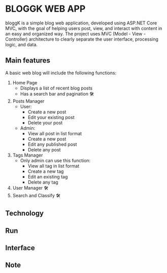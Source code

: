 # BLOGGK WEB APP
bloggK is a simple blog web application, developed using ASP.NET Core MVC, with the goal of helping users post, view, and interact with content in an easy and organized way. The project uses MVC (Model - View - Controller) architecture to clearly separate the user interface, processing logic, and data.

## Main features
A basic web blog will include the following functions:

1. Home Page
   - Displays a list of recent blog posts
   - Has a search bar and pagination 🛠️
2. Posts Manager
   - User:
     - Create a new post
     - Edit your existing post
     - Delete your post
   - Admin:
     - View all post in list format
     - Create a new post
     - Edit any published post
     - Delete any post
3. Tags Manager
   - Only admin can use this function:
     - View all tag in list format
     - Create a new tag
     - Edit an existing tag
     - Delete any tag
4. User Manager 🛠️
5. Search and Classify 🛠️
## Technology
## Run
## Interface
## Note
